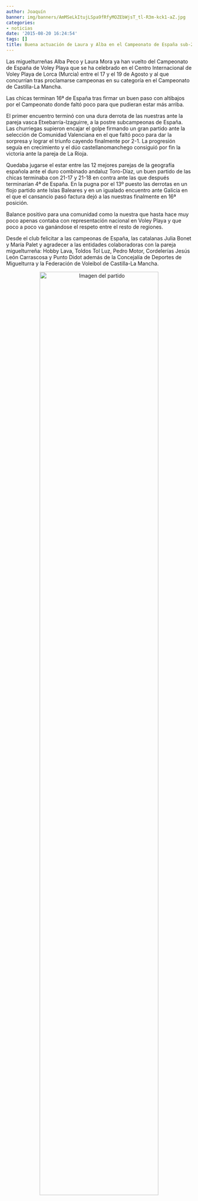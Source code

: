 ```yaml
---
author: Joaquín
banner: img/banners/AmMSeLkItujLSpa9fRfyMOZEbWjsT_tl-R3m-kck1-aZ.jpg
categories:
- noticias
date: '2015-08-20 16:24:54'
tags: []
title: Buena actuación de Laura y Alba en el Campeonato de España sub-21.
---
```


Las miguelturreñas Alba Peco y Laura Mora ya han vuelto del Campeonato de España de Voley Playa que se ha celebrado en el Centro Internacional de Voley Playa de Lorca (Murcia) entre el 17 y el 19 de Agosto y al que concurrían tras proclamarse campeonas en su categoría en el Campeonato de Castilla-La Mancha.

Las chicas terminan 16ª de España tras firmar un buen paso con altibajos por el Campeonato donde faltó poco para que pudieran estar más arriba.

El primer encuentro terminó con una dura derrota de las nuestras ante la pareja vasca Etxebarría-Izaguirre, a la postre subcampeonas de España. Las churriegas supieron encajar el golpe firmando un gran partido ante la selección de Comunidad Valenciana en el que faltó poco para dar la sorpresa y lograr el triunfo cayendo finalmente por 2-1. La progresión seguía en crecimiento y el dúo castellanomanchego consiguió por fin la victoria ante la pareja de La Rioja.

Quedaba jugarse el estar entre las 12 mejores parejas de la geografía española ante el duro combinado andaluz Toro-Díaz, un buen partido de las chicas terminaba con 21-17 y 21-18 en contra ante las que después terminarían 4ª de España. En la pugna por el 13º puesto las derrotas en un flojo partido ante Islas Baleares y en un igualado encuentro ante Galicia en el que el cansancio pasó factura dejó a las nuestras finalmente en 16ª posición.

Balance positivo para una comunidad como la nuestra que hasta hace muy poco apenas contaba con representación nacional en Voley Playa y que poco a poco va ganándose el respeto entre el resto de regiones.

Desde el club felicitar a las campeonas de España, las catalanas Julia Bonet y María Palet y agradecer a las entidades colaboradoras con la pareja miguelturreña: Hobby Lava, Toldos Tol Luz, Pedro Motor, Cordelerías Jesús León Carrascosa y Punto Didot además de la Concejalía de Deportes de Miguelturra y la Federación de Voleibol de Castilla-La Mancha.

<center>
<a target="_new" href="http://www.advmiguelturra.org/img/banners/AmMSeLkItujLSpa9fRfyMOZEbWjsT_tl-R3m-kck1-aZ.jpg"> 
<img alt="Imagen del partido" width="80%" align="center" src="http://www.advmiguelturra.org/img/banners/AmMSeLkItujLSpa9fRfyMOZEbWjsT_tl-R3m-kck1-aZ.jpg"/> </a> </center>


